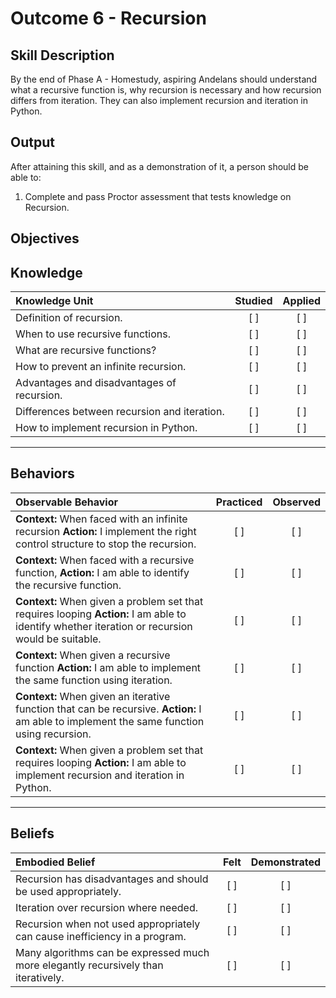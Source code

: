 # Outcome 6 - Recursion

**Skill Description**
----------
By the end of Phase A - Homestudy, aspiring Andelans should understand what a recursive function is, why recursion is necessary and how recursion differs from iteration. They can also implement recursion and iteration in Python.


**Output**
----------
After attaining this skill, and as a demonstration of it, a person should be able to:

1. Complete and pass Proctor assessment that tests knowledge on Recursion.


**Objectives**
----------


## **Knowledge**


| Knowledge Unit   |      Studied      | Applied |
|:-------------|:------------------:|:--------:|
| Definition of recursion. | [ ] | [ ]  |
| When to use recursive functions. | [ ] | [ ]  |
| What are recursive functions? | [ ] | [ ]  |
| How to prevent an infinite recursion.    | [ ] | [ ]  |
| Advantages and disadvantages of recursion.     | [ ] | [ ]  |
| Differences between recursion and iteration.     | [ ] | [ ]  |
| How to implement recursion in Python.     | [ ] | [ ]  |



----------


## **Behaviors**


| Observable Behavior   |      Practiced      | Observed |
|:-------------|:------------------:|:--------:|
| **Context:** When faced with an infinite recursion **Action:** I implement the right control structure to stop the recursion. | [ ] | [ ]  |
| **Context:** When faced with a recursive function, **Action:** I am able to identify the recursive function. |   [ ]   |   [ ]  |
| **Context:** When given a problem set that requires looping **Action:** I am able to identify whether iteration or recursion would be suitable. |   [ ]   |   [ ]  |
| **Context:** When given a recursive function **Action:** I am able to implement the same function using iteration. |   [ ]   |   [ ]  |
| **Context:** When given an iterative function that can be recursive. **Action:** I am able to implement the same function using recursion. |   [ ]   |   [ ]  |
| **Context:** When given a problem set that requires looping **Action:** I am able to implement recursion and iteration in Python. |   [ ]   |   [ ]  |


----------


## **Beliefs**


| Embodied Belief   |      Felt      | Demonstrated |
|:-------------|:------------------:|:--------:|
| Recursion has disadvantages and should be used appropriately. | [ ] | [ ]  |
| Iteration over recursion where needed. | [ ] | [ ]  |
| Recursion when not used appropriately can cause inefficiency in a program. | [ ] | [ ]  |
| Many algorithms can be expressed much more elegantly recursively than iteratively. | [ ] | [ ]  |
